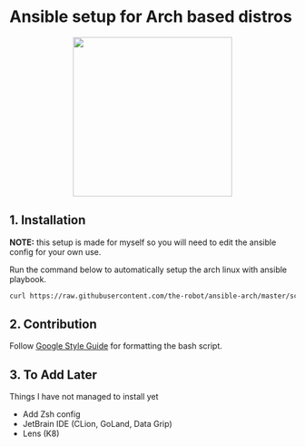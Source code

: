 # Ansible setup for Arch based distros

<p align="center">
  <img src="https://i.redd.it/yf4j8mde9n341.jpg" width=280 />
</p>
  
## 1. Installation

**NOTE:** this setup is made for myself so you will need to edit the ansible config for your own use.

Run the command below to automatically setup the arch linux with ansible playbook.

```sh
curl https://raw.githubusercontent.com/the-robot/ansible-arch/master/scripts/install.sh | sudo bash -s -- <normal_username>
```

## 2. Contribution

Follow [Google Style Guide](https://google.github.io/styleguide/shellguide.html) for formatting the bash script.

## 3. To Add Later

Things I have not managed to install yet

- Add Zsh config
- JetBrain IDE (CLion, GoLand, Data Grip)
- Lens (K8)
